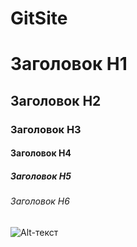 # GitSite
# Заголовок H1
## Заголовок H2
### Заголовок H3
#### Заголовок H4
##### Заголовок H5
###### Заголовок H6

![Alt-текст](https://yt3.ggpht.com/a/AGF-l7-IzE2W6h8kzrN5gxZYPy873uesAIBCvEGcAA=s900-c-k-c0xffffffff-no-rj-mo "Заголовок изображения")
